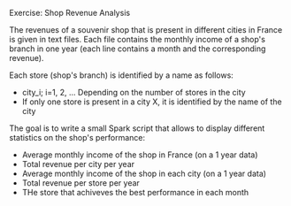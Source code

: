 Exercise: Shop Revenue Analysis

The revenues of a souvenir shop that is present in different cities in France is given in text files.
Each file contains the monthly income of a shop's branch in one year (each line contains a month and the corresponding revenue).

Each store (shop's branch) is identified by a name as follows:
- city_i; i=1, 2, ... Depending on the number of stores in the city
- If only one store is present in a city X, it is identified by the name of the city

The goal is to write a small Spark script that allows to display different statistics on the shop's performance:
- Average monthly income of the shop in France (on a 1 year data)
- Total revenue per city per year
- Average monthly income of the shop in each city (on a 1 year data)
- Total revenue per store per year
- THe store that achiveves the best performance in each month